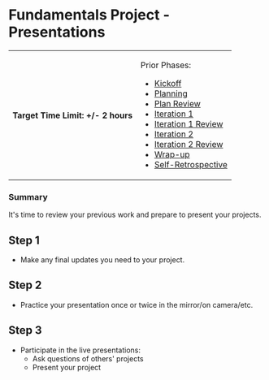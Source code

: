 # Fundamentals Project - Presentations

<table><tbody><tr><td markdown="1">

#### Target Time Limit: +/- 2 hours

</td>
<td markdown="1">

Prior Phases:

- <a href="https://devmountain.github.io/qa_student_assignments/units/unit_1_fundamentals/1.07/project1.01.html" target="\_blank">Kickoff</a>
- <a href="https://devmountain.github.io/qa_student_assignments/units/unit_1_fundamentals/1.07/project1.02.html" target="\_blank">Planning</a>
- <a href="https://devmountain.github.io/qa_student_assignments/units/unit_1_fundamentals/1.07/project1.03.html" target="\_blank">Plan
  Review</a>
- <a href="https://devmountain.github.io/qa_student_assignments/units/unit_1_fundamentals/1.07/project1.04.html" target="\_blank">Iteration
  1</a>
- <a href="https://devmountain.github.io/qa_student_assignments/units/unit_1_fundamentals/1.08/project1.05.html" target="\_blank">Iteration
  1 Review</a>
- <a href="https://devmountain.github.io/qa_student_assignments/units/unit_1_fundamentals/1.08/project1.06.html" target="\_blank">Iteration
  2</a>
- <a href="https://devmountain.github.io/qa_student_assignments/units/unit_1_fundamentals/1.09/project1.07.html" target="\_blank">Iteration
  2 Review</a>
- <a href="https://devmountain.github.io/qa_student_assignments/units/unit_1_fundamentals/1.09/project1.08.html" target="\_blank">Wrap-up</a>
- <a href="https://devmountain.github.io/qa_student_assignments/units/unit_1_fundamentals/1.09/project1.09.html" target="\_blank">Self-Retrospective</a>

</td></tr></tbody></table>

### Summary

It's time to review your previous work and prepare to present your projects.

## Step 1

- Make any final updates you need to your project.

## Step 2

- Practice your presentation once or twice in the mirror/on camera/etc.

## Step 3

- Participate in the live presentations:
  - Ask questions of others' projects
  - Present your project
